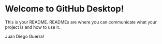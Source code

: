 # Welcome to GitHub Desktop!

This is your README. READMEs are where you can communicate what your project is and how to use it.

Juan Diego Guerra!
